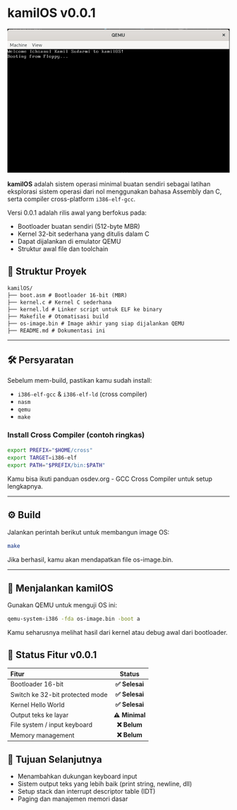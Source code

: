 # kamilOS v0.0.1

![v0.0.1](./img/v001.png)

**kamilOS** adalah sistem operasi minimal buatan sendiri sebagai latihan eksplorasi sistem operasi dari nol menggunakan bahasa Assembly dan C, serta compiler cross-platform `i386-elf-gcc`.

Versi 0.0.1 adalah rilis awal yang berfokus pada:
- Bootloader buatan sendiri (512-byte MBR)
- Kernel 32-bit sederhana yang ditulis dalam C
- Dapat dijalankan di emulator QEMU
- Struktur awal file dan toolchain


## 📁 Struktur Proyek
```
kamilOS/
├── boot.asm # Bootloader 16-bit (MBR)
├── kernel.c # Kernel C sederhana
├── kernel.ld # Linker script untuk ELF ke binary
├── Makefile # Otomatisasi build
├── os-image.bin # Image akhir yang siap dijalankan QEMU
├── README.md # Dokumentasi ini
```
---

## 🛠 Persyaratan

Sebelum mem-build, pastikan kamu sudah install:

- `i386-elf-gcc` & `i386-elf-ld` (cross compiler)
- `nasm`
- `qemu`
- `make`

### Install Cross Compiler (contoh ringkas)
```bash
export PREFIX="$HOME/cross"
export TARGET=i386-elf
export PATH="$PREFIX/bin:$PATH"
```
Kamu bisa ikuti panduan osdev.org - GCC Cross Compiler untuk setup lengkapnya.

---
## ⚙️ Build
Jalankan perintah berikut untuk membangun image OS:

```bash
make
```
Jika berhasil, kamu akan mendapatkan file os-image.bin.

---
## 🚀 Menjalankan kamilOS
Gunakan QEMU untuk menguji OS ini:

```bash
qemu-system-i386 -fda os-image.bin -boot a
```
Kamu seharusnya melihat hasil dari kernel atau debug awal dari bootloader.

## 🧪 Status Fitur v0.0.1

| Fitur |  Status  |
|:-----|:--------:|
| Bootloader 16-bit   | **✅ Selesai** |
| Switch ke 32-bit protected mode   | **✅ Selesai** |
| Kernel Hello World   | **✅ Selesai** |
| Output teks ke layar   | **⚠️ Minimal** |
| File system / input keyboard   | **❌ Belum** |
| Memory management   | **❌ Belum** |


## 🧭 Tujuan Selanjutnya
- Menambahkan dukungan keyboard input
- Sistem output teks yang lebih baik (print string, newline, dll)
- Setup stack dan interrupt descriptor table (IDT)
- Paging dan manajemen memori dasar